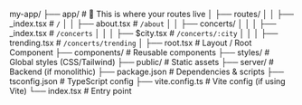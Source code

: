 my-app/
├── app/                    # 📌 This is where your routes live
│   ├── routes/
│   │   ├── _index.tsx       # `/`
│   │   ├── about.tsx        # `/about`
│   │   ├── concerts/
│   │   │   ├── _index.tsx   # `/concerts`
│   │   │   ├── $city.tsx    # `/concerts/:city`
│   │   │   ├── trending.tsx # `/concerts/trending`
│   ├── root.tsx             # Layout / Root Component
├── components/              # Reusable components
├── styles/                  # Global styles (CSS/Tailwind)
├── public/                  # Static assets
├── server/                  # Backend (if monolithic)
├── package.json             # Dependencies & scripts
├── tsconfig.json            # TypeScript config
├── vite.config.ts           # Vite config (if using Vite)
└── index.tsx                # Entry point
